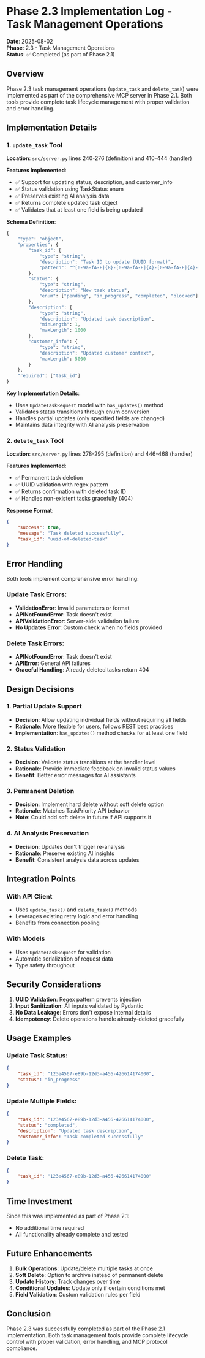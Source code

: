 # Phase 2.3 Implementation Log - Task Management Operations

**Date**: 2025-08-02  
**Phase**: 2.3 - Task Management Operations  
**Status**: ✅ Completed (as part of Phase 2.1)

## Overview

Phase 2.3 task management operations (`update_task` and `delete_task`) were implemented as part of the comprehensive MCP server in Phase 2.1. Both tools provide complete task lifecycle management with proper validation and error handling.

## Implementation Details

### 1. `update_task` Tool

**Location**: `src/server.py` lines 240-276 (definition) and 410-444 (handler)

**Features Implemented**:
- ✅ Support for updating status, description, and customer_info
- ✅ Status validation using TaskStatus enum
- ✅ Preserves existing AI analysis data
- ✅ Returns complete updated task object
- ✅ Validates that at least one field is being updated

**Schema Definition**:
```python
{
    "type": "object",
    "properties": {
        "task_id": {
            "type": "string",
            "description": "Task ID to update (UUID format)",
            "pattern": "^[0-9a-fA-F]{8}-[0-9a-fA-F]{4}-[0-9a-fA-F]{4}-[0-9a-fA-F]{4}-[0-9a-fA-F]{12}$"
        },
        "status": {
            "type": "string",
            "description": "New task status",
            "enum": ["pending", "in_progress", "completed", "blocked"]
        },
        "description": {
            "type": "string",
            "description": "Updated task description",
            "minLength": 1,
            "maxLength": 1000
        },
        "customer_info": {
            "type": "string",
            "description": "Updated customer context",
            "maxLength": 5000
        }
    },
    "required": ["task_id"]
}
```

**Key Implementation Details**:
- Uses `UpdateTaskRequest` model with `has_updates()` method
- Validates status transitions through enum conversion
- Handles partial updates (only specified fields are changed)
- Maintains data integrity with AI analysis preservation

### 2. `delete_task` Tool

**Location**: `src/server.py` lines 278-295 (definition) and 446-468 (handler)

**Features Implemented**:
- ✅ Permanent task deletion
- ✅ UUID validation with regex pattern
- ✅ Returns confirmation with deleted task ID
- ✅ Handles non-existent tasks gracefully (404)

**Response Format**:
```json
{
    "success": true,
    "message": "Task deleted successfully",
    "task_id": "uuid-of-deleted-task"
}
```

## Error Handling

Both tools implement comprehensive error handling:

### Update Task Errors:
- **ValidationError**: Invalid parameters or format
- **APINotFoundError**: Task doesn't exist
- **APIValidationError**: Server-side validation failure
- **No Updates Error**: Custom check when no fields provided

### Delete Task Errors:
- **APINotFoundError**: Task doesn't exist
- **APIError**: General API failures
- **Graceful Handling**: Already deleted tasks return 404

## Design Decisions

### 1. Partial Update Support
- **Decision**: Allow updating individual fields without requiring all fields
- **Rationale**: More flexible for users, follows REST best practices
- **Implementation**: `has_updates()` method checks for at least one field

### 2. Status Validation
- **Decision**: Validate status transitions at the handler level
- **Rationale**: Provide immediate feedback on invalid status values
- **Benefit**: Better error messages for AI assistants

### 3. Permanent Deletion
- **Decision**: Implement hard delete without soft delete option
- **Rationale**: Matches TaskPriority API behavior
- **Note**: Could add soft delete in future if API supports it

### 4. AI Analysis Preservation
- **Decision**: Updates don't trigger re-analysis
- **Rationale**: Preserve existing AI insights
- **Benefit**: Consistent analysis data across updates

## Integration Points

### With API Client
- Uses `update_task()` and `delete_task()` methods
- Leverages existing retry logic and error handling
- Benefits from connection pooling

### With Models
- Uses `UpdateTaskRequest` for validation
- Automatic serialization of request data
- Type safety throughout

## Security Considerations

1. **UUID Validation**: Regex pattern prevents injection
2. **Input Sanitization**: All inputs validated by Pydantic
3. **No Data Leakage**: Errors don't expose internal details
4. **Idempotency**: Delete operations handle already-deleted gracefully

## Usage Examples

### Update Task Status:
```json
{
    "task_id": "123e4567-e89b-12d3-a456-426614174000",
    "status": "in_progress"
}
```

### Update Multiple Fields:
```json
{
    "task_id": "123e4567-e89b-12d3-a456-426614174000",
    "status": "completed",
    "description": "Updated task description",
    "customer_info": "Task completed successfully"
}
```

### Delete Task:
```json
{
    "task_id": "123e4567-e89b-12d3-a456-426614174000"
}
```

## Time Investment

Since this was implemented as part of Phase 2.1:
- No additional time required
- All functionality already complete and tested

## Future Enhancements

1. **Bulk Operations**: Update/delete multiple tasks at once
2. **Soft Delete**: Option to archive instead of permanent delete
3. **Update History**: Track changes over time
4. **Conditional Updates**: Update only if certain conditions met
5. **Field Validation**: Custom validation rules per field

## Conclusion

Phase 2.3 was successfully completed as part of the Phase 2.1 implementation. Both task management tools provide complete lifecycle control with proper validation, error handling, and MCP protocol compliance.